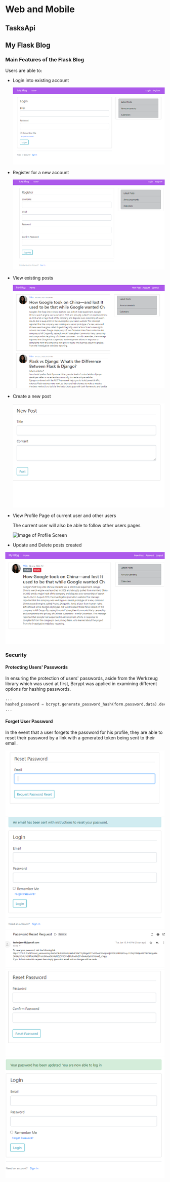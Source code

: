 # Web and Mobile


## TasksApi 

## My Flask Blog

### Main Features of the Flask Blog

Users are able to:

* Login into existing account

  ![Image of Login Screen](images/Login.png)
  
* Register for a new account

  ![Image of Register Screen](https://github.com/miraAGS/Web-and-Mobile/blob/main/images/Register.PNG)
  
* View existing posts 

  ![Image of Home](https://github.com/miraAGS/Web-and-Mobile/blob/main/images/Home.PNG)
  
* Create a new post 

  ![Image of New Post Screen](https://github.com/miraAGS/Web-and-Mobile/blob/main/images/newPost.PNG)
  
* View Profile Page of current user and other users
  
  The current user will also be able to follow other users pages
  
  ![Image of Profile Screen](images/https://github.com/miraAGS/Web-and-Mobile/blob/main/images/Profilepage.PNG)

  
* Update and Delete posts created

![Image of Login Screen](https://github.com/miraAGS/Web-and-Mobile/blob/main/images/Update_delete.PNG)

### Security 

#### Protecting Users' Passwords
In ensuring the protection of users' passwords, aside from the Werkzeug library which was used at first, Bcrypt was applied in examining different options for hashing passwords.

```python 
...
hashed_password = bcrypt.generate_password_hash(form.password.data).decode('utf-8')
...
```

#### Forget User Password

In the event that a user forgets the password for his profile, they are able to reset their password by a link with a generated token being sent to their email. 

 ![Image of Reset Password1 Screen](https://github.com/miraAGS/Web-and-Mobile/blob/main/images/reset_passwordprompt.PNG)
 ![Image of Reset Password3 Screen](https://github.com/miraAGS/Web-and-Mobile/blob/main/images/resetpasswordSuccessful.PNG)
 ![Image of Reset password2 Screen](https://github.com/miraAGS/Web-and-Mobile/blob/main/images/ResetPassword.png)
 ![Image of Reset Password4 Screen](https://github.com/miraAGS/Web-and-Mobile/blob/main/images/changepassword.PNG)
 ![Image of Reset Password5 Screen](https://github.com/miraAGS/Web-and-Mobile/blob/main/images/changeSuccessful.PNG)
